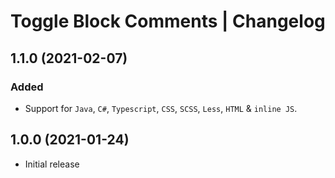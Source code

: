 # Toggle Block Comments | Changelog

## 1.1.0 (2021-02-07)

### Added

- Support for `Java`, `C#`, `Typescript`, `CSS`, `SCSS`, `Less`, `HTML` & `inline JS`.

## 1.0.0 (2021-01-24)

- Initial release
